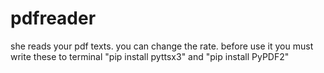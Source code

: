 # pdfreader
she reads your pdf texts. you can change the rate. 
before use it you must write these to terminal "pip install pyttsx3" and "pip install PyPDF2"
